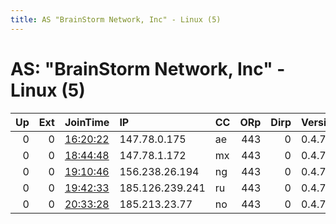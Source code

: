 ```yaml
---
title: AS "BrainStorm Network, Inc" - Linux (5)
---
```


# AS: "BrainStorm Network, Inc" - Linux (5)

|   Up |   Ext | JoinTime                                                                                              | IP              | CC   |   ORp |   Dirp | Version   | Contact   | Nickname            |   eFamMembers |
|-----:|------:|:------------------------------------------------------------------------------------------------------|:----------------|:-----|------:|-------:|:----------|:----------|:--------------------|--------------:|
|    0 |     0 | [16:20:22](https://nusenu.github.io/OrNetStats/w/relay/89DE2558F15BADCFC1EA215B3702FEC3507E3ACF.html) | 147.78.0.175    | ae   |   443 |      0 | 0.4.7.8   | None      | Mokr5WDyFvZAjWCVxXV |             1 |
|    0 |     0 | [18:44:48](https://nusenu.github.io/OrNetStats/w/relay/6965506382AD6883A8C0E9E8BB16F3EBA00B418D.html) | 147.78.1.172    | mx   |   443 |      0 | 0.4.7.8   | None      | 96h3Td7hBZGoeZWsdJx |             1 |
|    0 |     0 | [19:10:46](https://nusenu.github.io/OrNetStats/w/relay/BAA7D1730FFFB6EBC01A912FA881B6C5F6120F83.html) | 156.238.26.194  | ng   |   443 |      0 | 0.4.7.8   | None      | N8yXtrCKo30Fu5eQGHf |             1 |
|    0 |     0 | [19:42:33](https://nusenu.github.io/OrNetStats/w/relay/0B19625FB10DA06B8D803FC166010469815117A2.html) | 185.126.239.241 | ru   |   443 |      0 | 0.4.7.8   | None      | 2M8VWVeq6tzshDabbnh |             1 |
|    0 |     0 | [20:33:28](https://nusenu.github.io/OrNetStats/w/relay/661D724CEDD1F78BFC1CDD686FE9275629675DC1.html) | 185.213.23.77   | no   |   443 |      0 | 0.4.7.8   | None      | 9eOun3cVR3bAjN7fsNm |             1 |
